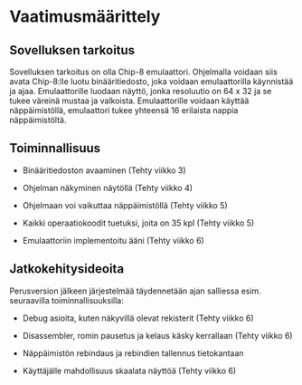 # Vaatimusmäärittely

## Sovelluksen tarkoitus

Sovelluksen tarkoitus on olla Chip-8 emulaattori. Ohjelmalla voidaan siis avata Chip-8:lle luotu binääritiedosto, joka
voidaan emulaattorilla käynnistää ja ajaa. Emulaattorille luodaan näyttö, jonka resoluutio on 64 x 32 ja se tukee
väreinä mustaa ja valkoista. Emulaattorille voidaan käyttää näppäimistöllä, emulaattori tukee yhteensä 16 erilaista
nappia näppäimistöltä.

## Toiminnallisuus

- Binääritiedoston avaaminen (Tehty viikko 3)

- Ohjelman näkyminen näytöllä (Tehty viikko 4) 

- Ohjelmaan voi vaikuttaa näppäimistöllä (Tehty viikko 5)

- Kaikki operaatiokoodit tuetuksi, joita on 35 kpl (Tehty viikko 5)
- Emulaattoriin implementoitu ääni (Tehty viikko 6) 

## Jatkokehitysideoita

Perusversion jälkeen järjestelmää täydennetään ajan salliessa esim. seuraavilla toiminnallisuuksilla:

- Debug asioita, kuten näkyvillä olevat rekisterit (Tehty viikko 6)
- Disassembler, romin pausetus ja kelaus käsky kerrallaan (Tehty viikko 6)

- Näppäimistön rebindaus ja rebindien tallennus tietokantaan

- Käyttäjälle mahdollisuus skaalata näyttöä (Tehty viikko 6) 


